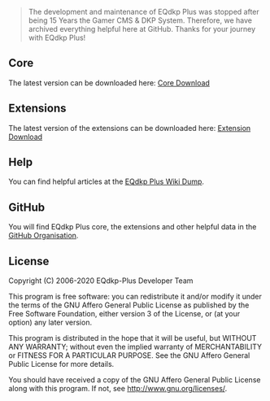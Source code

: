 >The development and maintenance of EQdkp Plus was stopped after being 15 Years the Gamer CMS & DKP System. Therefore, we have archived everything helpful here at GitHub.
>Thanks for your journey with EQdkp Plus!

## Core
The latest version can be downloaded here: [Core Download](/packages/core/fullpackage.zip)

## Extensions
The latest version of the extensions can be downloaded here: [Extension Download](/packages/extensions/index.html)

## Help
You can find helpful articles at the [EQdkp Plus Wiki Dump](https://eqdkpplus.github.io/wiki/wiki/index.html).

## GitHub
You will find EQdkp Plus core, the extensions and other helpful data in the [GitHub Organisation](https://github.com/EQdkpPlus).

## License
Copyright (C) 2006-2020 EQdkp-Plus Developer Team

This program is free software: you can redistribute it and/or modify it under the terms of the GNU Affero General Public License as published by the Free Software Foundation, either version 3 of the License, or (at your option) any later version.

This program is distributed in the hope that it will be useful, but WITHOUT ANY WARRANTY; without even the implied warranty of MERCHANTABILITY or FITNESS FOR A PARTICULAR PURPOSE.  See the GNU Affero General Public License for more details.

You should have received a copy of the GNU Affero General Public License along with this program.  If not, see <http://www.gnu.org/licenses/>.

